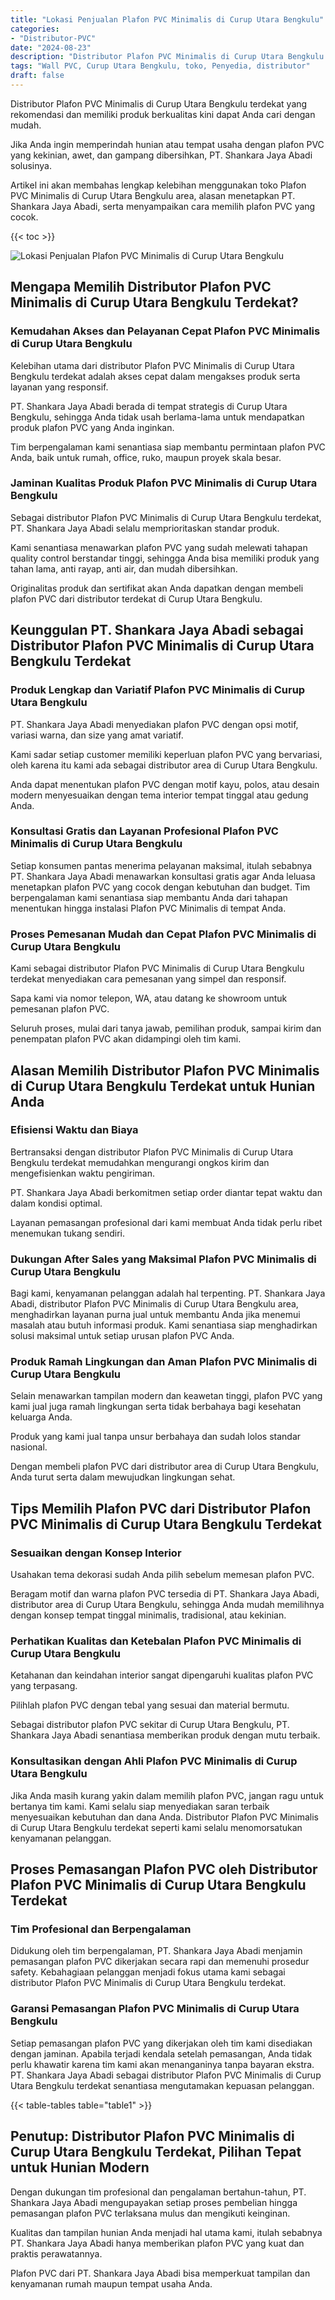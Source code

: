 ```yaml
---
title: "Lokasi Penjualan Plafon PVC Minimalis di Curup Utara Bengkulu"
categories: 
- "Distributor-PVC"
date: "2024-08-23"
description: "Distributor Plafon PVC Minimalis di Curup Utara Bengkulu untuk hunian, office, dan gerai. Material terbaik, beragam motif, warna menarik, beserta servis instalasi ditangani oleh tim ahli serta kepastian resmi!|Layanan distribusi Plafon PVC Minimalis di Curup Utara Bengkulu untuk kebutuhan tempat tinggal, perkantoran, maupun gerai, dengan panel terbaik dan penempatan oleh tim profesional dan garansi resmi.|Alternatif Plafon PVC Minimalis di Curup Utara Bengkulu yang andal untuk rumah, office, dan ritel, dengan panel berkualitas dan pemasangan oleh tim berpengalaman serta kepastian resmi.|Distribusi Plafon PVC Minimalis di Curup Utara Bengkulu untuk tempat tinggal, office, dan gerai, beserta produk unggulan dan pemasangan ditangani oleh tim berpengalaman, dilengkapi beserta garansi resmi.}"
tags: "Wall PVC, Curup Utara Bengkulu, toko, Penyedia, distributor"
draft: false
---
```


Distributor Plafon PVC Minimalis di Curup Utara Bengkulu terdekat yang rekomendasi dan memiliki produk berkualitas kini dapat Anda cari dengan mudah.

Jika Anda ingin memperindah hunian atau tempat usaha dengan plafon PVC yang kekinian, awet, dan gampang dibersihkan, PT. Shankara Jaya Abadi solusinya.

Artikel ini akan membahas lengkap kelebihan menggunakan toko Plafon PVC Minimalis di Curup Utara Bengkulu area, alasan menetapkan PT. Shankara Jaya Abadi, serta menyampaikan cara memilih plafon PVC yang cocok.

{{< toc >}}

![Lokasi Penjualan Plafon PVC Minimalis di Curup Utara Bengkulu](/images/Distributor-PVC/Lokasi-Penjualan-Plafon-PVC-Minimalis-di-Curup-Utara-Bengkulu.png)


## Mengapa Memilih Distributor Plafon PVC Minimalis di Curup Utara Bengkulu Terdekat?

### Kemudahan Akses dan Pelayanan Cepat Plafon PVC Minimalis di Curup Utara Bengkulu

Kelebihan utama dari distributor Plafon PVC Minimalis di Curup Utara Bengkulu terdekat adalah akses cepat dalam mengakses produk serta layanan yang responsif.

PT. Shankara Jaya Abadi berada di tempat strategis di Curup Utara Bengkulu, sehingga Anda tidak usah berlama-lama untuk mendapatkan produk plafon PVC yang Anda inginkan.

Tim berpengalaman kami senantiasa siap membantu permintaan plafon PVC Anda, baik untuk rumah, office, ruko, maupun proyek skala besar.

### Jaminan Kualitas Produk Plafon PVC Minimalis di Curup Utara Bengkulu

Sebagai distributor Plafon PVC Minimalis di Curup Utara Bengkulu terdekat, PT. Shankara Jaya Abadi selalu memprioritaskan standar produk.

Kami senantiasa menawarkan plafon PVC yang sudah melewati tahapan quality control berstandar tinggi, sehingga Anda bisa memiliki produk yang tahan lama, anti rayap, anti air, dan mudah dibersihkan.

Originalitas produk dan sertifikat akan Anda dapatkan dengan membeli plafon PVC dari distributor terdekat di Curup Utara Bengkulu.

## Keunggulan PT. Shankara Jaya Abadi sebagai Distributor Plafon PVC Minimalis di Curup Utara Bengkulu Terdekat

### Produk Lengkap dan Variatif Plafon PVC Minimalis di Curup Utara Bengkulu

PT. Shankara Jaya Abadi menyediakan plafon PVC dengan opsi motif, variasi warna, dan size yang amat variatif.

Kami sadar setiap customer memiliki keperluan plafon PVC yang bervariasi, oleh karena itu kami ada sebagai distributor area di Curup Utara Bengkulu.

Anda dapat menentukan plafon PVC dengan motif kayu, polos, atau desain modern menyesuaikan dengan tema interior tempat tinggal atau gedung Anda.

### Konsultasi Gratis dan Layanan Profesional Plafon PVC Minimalis di Curup Utara Bengkulu

Setiap konsumen pantas menerima pelayanan maksimal, itulah sebabnya PT. Shankara Jaya Abadi menawarkan konsultasi gratis agar Anda leluasa menetapkan plafon PVC yang cocok dengan kebutuhan dan budget. Tim berpengalaman kami senantiasa siap membantu Anda dari tahapan menentukan hingga instalasi Plafon PVC Minimalis di tempat Anda.

### Proses Pemesanan Mudah dan Cepat Plafon PVC Minimalis di Curup Utara Bengkulu

Kami sebagai distributor Plafon PVC Minimalis di Curup Utara Bengkulu terdekat menyediakan cara pemesanan yang simpel dan responsif.

Sapa kami via nomor telepon, WA, atau datang ke showroom untuk pemesanan plafon PVC.

Seluruh proses, mulai dari tanya jawab, pemilihan produk, sampai kirim dan penempatan plafon PVC akan didampingi oleh tim kami.

## Alasan Memilih Distributor Plafon PVC Minimalis di Curup Utara Bengkulu Terdekat untuk Hunian Anda

### Efisiensi Waktu dan Biaya

Bertransaksi dengan distributor Plafon PVC Minimalis di Curup Utara Bengkulu terdekat memudahkan mengurangi ongkos kirim dan mengefisienkan waktu pengiriman.

PT. Shankara Jaya Abadi berkomitmen setiap order diantar tepat waktu dan dalam kondisi optimal.

Layanan pemasangan profesional dari kami membuat Anda tidak perlu ribet menemukan tukang sendiri.

### Dukungan After Sales yang Maksimal Plafon PVC Minimalis di Curup Utara Bengkulu

Bagi kami, kenyamanan pelanggan adalah hal terpenting. PT. Shankara Jaya Abadi, distributor Plafon PVC Minimalis di Curup Utara Bengkulu area, menghadirkan layanan purna jual untuk membantu Anda jika menemui masalah atau butuh informasi produk. Kami senantiasa siap menghadirkan solusi maksimal untuk setiap urusan plafon PVC Anda.

### Produk Ramah Lingkungan dan Aman Plafon PVC Minimalis di Curup Utara Bengkulu

Selain menawarkan tampilan modern dan keawetan tinggi, plafon PVC yang kami jual juga ramah lingkungan serta tidak berbahaya bagi kesehatan keluarga Anda.

Produk yang kami jual tanpa unsur berbahaya dan sudah lolos standar nasional.

Dengan membeli plafon PVC dari distributor area di Curup Utara Bengkulu, Anda turut serta dalam mewujudkan lingkungan sehat.

## Tips Memilih Plafon PVC dari Distributor Plafon PVC Minimalis di Curup Utara Bengkulu Terdekat

### Sesuaikan dengan Konsep Interior

Usahakan tema dekorasi sudah Anda pilih sebelum memesan plafon PVC.

Beragam motif dan warna plafon PVC tersedia di PT. Shankara Jaya Abadi, distributor area di Curup Utara Bengkulu, sehingga Anda mudah memilihnya dengan konsep tempat tinggal minimalis, tradisional, atau kekinian.

### Perhatikan Kualitas dan Ketebalan Plafon PVC Minimalis di Curup Utara Bengkulu

Ketahanan dan keindahan interior sangat dipengaruhi kualitas plafon PVC yang terpasang.

Pilihlah plafon PVC dengan tebal yang sesuai dan material bermutu.

Sebagai distributor plafon PVC sekitar di Curup Utara Bengkulu, PT. Shankara Jaya Abadi senantiasa memberikan produk dengan mutu terbaik.

### Konsultasikan dengan Ahli Plafon PVC Minimalis di Curup Utara Bengkulu

Jika Anda masih kurang yakin dalam memilih plafon PVC, jangan ragu untuk bertanya tim kami. Kami selalu siap menyediakan saran terbaik menyesuaikan kebutuhan dan dana Anda. Distributor Plafon PVC Minimalis di Curup Utara Bengkulu terdekat seperti kami selalu menomorsatukan kenyamanan pelanggan.

## Proses Pemasangan Plafon PVC oleh Distributor Plafon PVC Minimalis di Curup Utara Bengkulu Terdekat

### Tim Profesional dan Berpengalaman

Didukung oleh tim berpengalaman, PT. Shankara Jaya Abadi menjamin pemasangan plafon PVC dikerjakan secara rapi dan memenuhi prosedur safety. Kebahagiaan pelanggan menjadi fokus utama kami sebagai distributor Plafon PVC Minimalis di Curup Utara Bengkulu terdekat.

### Garansi Pemasangan Plafon PVC Minimalis di Curup Utara Bengkulu

Setiap pemasangan plafon PVC yang dikerjakan oleh tim kami disediakan dengan jaminan. Apabila terjadi kendala setelah pemasangan, Anda tidak perlu khawatir karena tim kami akan menanganinya tanpa bayaran ekstra. PT. Shankara Jaya Abadi sebagai distributor Plafon PVC Minimalis di Curup Utara Bengkulu terdekat senantiasa mengutamakan kepuasan pelanggan.

{{< table-tables table="table1" >}}

## Penutup: Distributor Plafon PVC Minimalis di Curup Utara Bengkulu Terdekat, Pilihan Tepat untuk Hunian Modern

Dengan dukungan tim profesional dan pengalaman bertahun-tahun, PT. Shankara Jaya Abadi mengupayakan setiap proses pembelian hingga pemasangan plafon PVC terlaksana mulus dan mengikuti keinginan.

Kualitas dan tampilan hunian Anda menjadi hal utama kami, itulah sebabnya PT. Shankara Jaya Abadi hanya memberikan plafon PVC yang kuat dan praktis perawatannya.

Plafon PVC dari PT. Shankara Jaya Abadi bisa memperkuat tampilan dan kenyamanan rumah maupun tempat usaha Anda.